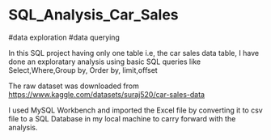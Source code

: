 # SQL_Analysis_Car_Sales
#data exploration
#data querying 

In this SQL project having only one table i.e, the car sales data table, I have done an exploratary analysis using basic SQL queries
like Select,Where,Group by, Order by, limit,offset

The raw dataset was downloaded from https://www.kaggle.com/datasets/suraj520/car-sales-data

I used MySQL Workbench and imported the Excel file by converting it to csv file to a SQL Database in my local machine to carry forward with the analysis.
